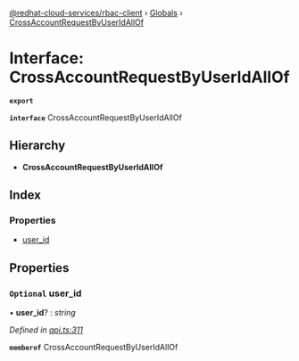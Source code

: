 [@redhat-cloud-services/rbac-client](../README.md) › [Globals](../globals.md) › [CrossAccountRequestByUserIdAllOf](crossaccountrequestbyuseridallof.md)

# Interface: CrossAccountRequestByUserIdAllOf

**`export`** 

**`interface`** CrossAccountRequestByUserIdAllOf

## Hierarchy

* **CrossAccountRequestByUserIdAllOf**

## Index

### Properties

* [user_id](crossaccountrequestbyuseridallof.md#optional-user_id)

## Properties

### `Optional` user_id

• **user_id**? : *string*

*Defined in [api.ts:311](https://github.com/RedHatInsights/javascript-clients/blob/master/packages/rbac/api.ts#L311)*

**`memberof`** CrossAccountRequestByUserIdAllOf
